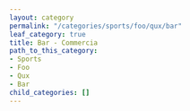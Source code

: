 ```yaml
---
layout: category
permalink: "/categories/sports/foo/qux/bar"
leaf_category: true
title: Bar - Commercia
path_to_this_category:
- Sports
- Foo
- Qux
- Bar
child_categories: []
---
```

